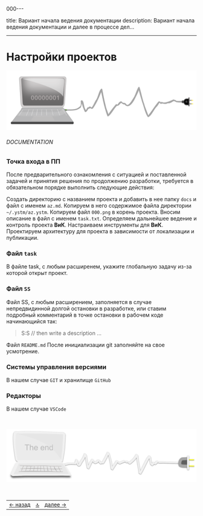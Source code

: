 000---

title: Вариант начала ведения документации
description:  Вариант начала ведения документации и далее в процессе дел…

---

<div class="navi"><nav id="navi"><!-- js --></nav></div>

# Настройки проектов

<span id="comp-start-img" class="img" onclick="imgResize()">![image-top](assets/svg/comp.svg)</span>

###### DOCUMENTATION

### Точка входа в ПП

После предварительного ознакомления с ситуацией и поставленной задачей и принятия решения по продолжению разработки, требуется в обязательном порядке выполнить следующие действия:

Создать директорию с названием проекта и добавить в нее папку `docs` и файл с именем `az.md`. Копируем в него содержимое файла директории `~/.ystm/az.ystm`.
Копируем файл `000.png` в корень проекта.
Вносим описание в файл с именем `task.txt`.
Определяем дальнейшее ведение и контроль проекта **ВиК**.
Настраиваем инструменты для **ВиК**.
Проектируем архитектуру для проекта в зависимости от локализации и публикации.

### Файл `task`

В файле task, с любым расширенем, укажите глобальную задачу из-за которой открыт проект.


### Файл `SS`

Файл SS, с любым расширением, заполняется в случае непредвидинной долгой остановки в разработке, или ставим подробный комментарий в точке остановки в рабочем коде начинающийся так:

>S:S // then write a description …

Файл `README.md`
После инициализации git заполняйте на свое усмотрение.


### Системы управления версиями

В нашем случае `GIT` и хранилище `GitHub`


### Редакторы

В нашем случае `VSCode`


<br>


<span id="comp-end-img" class="img" onclick="imgResize()">![img](assets/svg/comp-end.svg)</span>

<script src="assets/js/navi.js"></script>

<!--ystm_start-->
<br>

 |||| 
 |:---|:---:|---:| 
 [← назад](buki-problems-ts.md)|[ 🔝 ](#)|[далее →](buki.md) 

 <br>
<!--ystm_end-->
